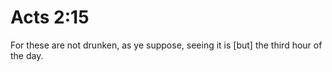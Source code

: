 # Acts 2:15

For these are not drunken, as ye suppose, seeing it is [but] the third hour of the day.